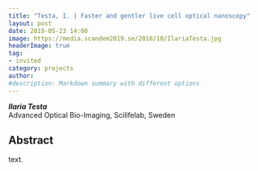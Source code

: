 ```yaml
---
title: "Testa, I. | Faster and gentler live cell optical nanoscopy"
layout: post
date: 2019-05-23 14:00
image: https://media.scandem2019.se/2018/10/IlariaTesta.jpg
headerImage: true
tag:
- invited
category: projects
author:
#description: Markdown summary with different options
---
```


_**Ilaria Testa**_<br/>
Advanced Optical Bio-Imaging, Scilifelab, Sweden<br/>

## Abstract

text.<br/>
